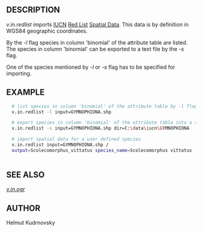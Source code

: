 ## DESCRIPTION

*v.in.redlist* imports [IUCN](https://www.iucn.org) [Red
List](https://www.iucnredlist.org/) [Spatial
Data](https://www.iucnredlist.org/resources/list/spatial-data). This
data is by definition in WGS84 geographic coordinates.

By the *-l* flag species in column 'binomial' of the attribute table are
listed. The species in column 'binomial' can be exported to a text file
by the *-s* flag.

One of the species mentioned by *-l* or *-s* flag has to be specified
for importing.

## EXAMPLE

```sh
  # list species in column 'binomial' of the attribute table by -l flag
  v.in.redlist -l input=GYMNOPHIONA.shp

  # export species in column 'binomial' of the attribute table into a text file by -s flag
  v.in.redlist -s input=GYMNOPHIONA.shp dir=C:\data\iucn\GYMNOPHIONA

  # import spatial data for a user defined species
  v.in.redlist input=GYMNOPHIONA.shp /
  output=Scolecomorphus_vittatus species_name=Scolecomorphus vittatus
 
```

## SEE ALSO

*[v.in.ogr](https://grass.osgeo.org/grass-stable/manuals/v.in.ogr.html)*

## AUTHOR

Helmut Kudrnovsky
